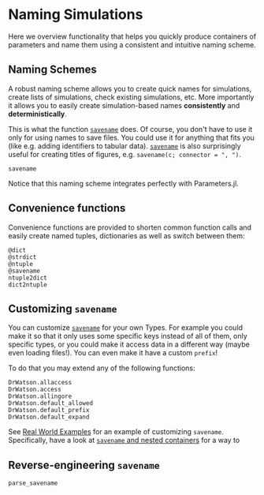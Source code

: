 # Naming Simulations
Here we overview functionality that helps you quickly produce containers of parameters and name them using a consistent and intuitive naming scheme.

## Naming Schemes

A robust naming scheme allows you to create quick names for simulations, create lists of simulations, check existing simulations, etc. More importantly it allows you to easily create simulation-based names **consistently** and **deterministically**.

This is what the function [`savename`](@ref) does. Of course, you don't have to use it only for using names to save files. You could use it for anything that fits you (like e.g. adding identifiers to tabular data).
[`savename`](@ref) is also surprisingly useful for creating titles of figures, e.g. `savename(c; connector = ", ")`.

```@docs
savename
```

Notice that this naming scheme integrates perfectly with Parameters.jl.

## Convenience functions
Convenience functions are provided to shorten common function calls and easily create named tuples, dictionaries as well as switch between them:
```@docs
@dict
@strdict
@ntuple
@savename
ntuple2dict
dict2ntuple
```

## Customizing `savename`
You can customize [`savename`](@ref) for your own Types. For example you could make it so that it only uses some specific keys instead of all of them, only specific types, or you could make it access data in a different way (maybe even loading files!). You can even make it have a custom `prefix`!

To do that you may extend any of the following functions:
```@docs
DrWatson.allaccess
DrWatson.access
DrWatson.allingore
DrWatson.default_allowed
DrWatson.default_prefix
DrWatson.default_expand
```

See [Real World Examples](@ref) for an example of customizing `savename`.
Specifically, have a look at [`savename` and nested containers](@ref) for a way to

## Reverse-engineering `savename`
```@docs
parse_savename
```
